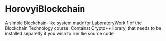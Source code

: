 # HorovyiBlockchain

A simple Blockchain-like system made for LaboratoryWork 1 of the Blockchain Technology course. Containst Crypto++ library, that needs to be installed separetly if you wish to run the source code

